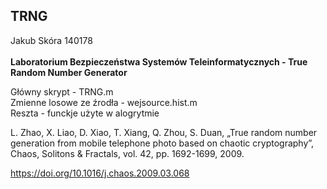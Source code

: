 ## TRNG
Jakub Skóra 140178 <br/>
<br/>
**Laboratorium Bezpieczeństwa Systemów Teleinformatycznych - True Random Number Generator**  <br/>

Główny skrypt - TRNG.m <br/>
Zmienne losowe ze źrodła - wejsource.hist.m <br/>
Reszta - funckje użyte w alogrytmie <br/>


L. Zhao, X. Liao, D. Xiao, T. Xiang, Q. Zhou, S. Duan, „True random number generation from mobile telephone photo based on chaotic cryptography”,  Chaos, Solitons & Fractals, vol. 42, pp. 1692-1699, 2009.

https://doi.org/10.1016/j.chaos.2009.03.068
